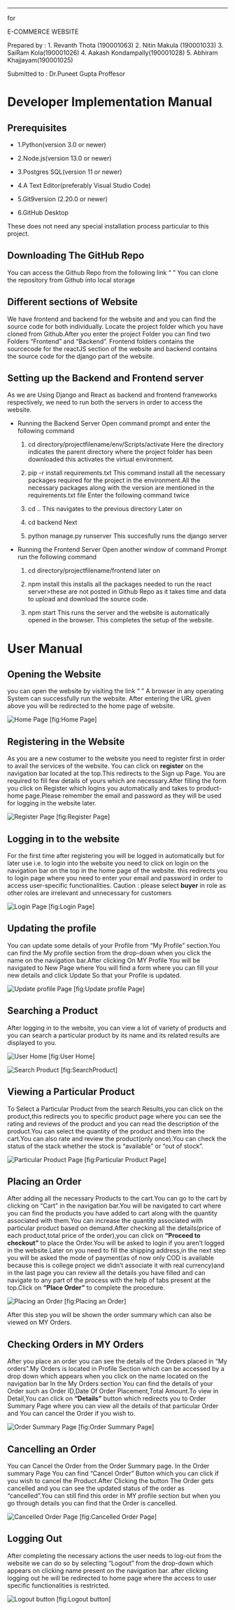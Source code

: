 * * * * *

for

E-COMMERCE WEBSITE

Prepared by : 1. Revanth Thota (190001063)
2. Nitin Makula (190001033)
3. SaiRam Kola(190001026)
4. Aakash Kondampally(190001028)
5. Abhiram Khajjayam(190001025)

Submitted to : Dr.Puneet Gupta
Proffesor

Developer Implementation Manual
===============================

Prerequisites
-------------

-   1.Python(version 3.0 or newer)

-   2.Node.js(version 13.0 or newer)

-   3.Postgres SQL(version 11 or newer)

-   4.A Text Editor(preferably Visual Studio Code)

-   5.Git9version (2.20.0 or newer)

-   6.GitHub Desktop

These does not need any special installation process particular to this project.

Downloading The GitHub Repo
---------------------------

You can access the Github Repo from the following link “ ” You can clone the repository from Github into local storage

Different sections of Website
-----------------------------

We have frontend and backend for the website and and you can find the source code for both individually. Locate the project folder which you have cloned from Github.After you enter the project Folder you can find two Folders “Frontend” and “Backend”. Frontend folders contains the sourcecode for the reactJS section of the website and backend contains the source code for the django part of the website.

Setting up the Backend and Frontend server
------------------------------------------

As we are Using Django and React as backend and frontend frameworks respectively, we need to run both the servers in order to access the website.

-   Running the Backend Server Open command prompt and enter the following command

    1.  cd directory/projectfilename/env/Scripts/activate 
    Here the directory indicates the parent directory where the project folder has been downloaded this activates the virtual environment.

    2.  pip -r install requirements.txt 
    This command install all the necessary packages required for the project in the environment.All the necessary packages along with the version are mentioned in the requirements.txt file Enter the following command twice

    3.  cd .. 
    This navigates to the previous directory Later on

    4.  cd backend 
    Next

    
    6.  python manage.py runserver 
    This succesfully runs the django server

-   Running the Frontend Server Open another window of command Prompt run the following command

    1.  cd directory/projectfilename/frontend 
    later on

    2.  npm install 
    this installs all the packages needed to run the react server\>these are not posted in Github Repo as it takes time and data to upload and download the source code.

    3.  npm start 
    This runs the server and the website is automatically opened in the browser. This completes the setup of the website.

User Manual
===========

Opening the Website
-------------------

you can open the website by visiting the link “ ” A browser in any operating System can successfully run the website. After entering the URL given above you will be redirected to the home page of website.

![Home Page](HomePage.JPG "fig:") [fig:Home Page]

Registering in the Website
--------------------------

As you are a new costumer to the website you need to register first in order to avail the services of the website. You can click on **register** on the navigation bar located at the top.This redirects to the Sign up Page. You are required to fill few details of yours which are necessary.After filling the form you click on Register which logins you automatically and takes to product-home page.Please remember the email and password as they will be used for logging in the website later.

![Register Page](signup.JPG "fig:") [fig:Register Page]

Logging in to the website
-------------------------

For the first time after registering you will be logged in automatically but for later use i.e. to login into the website you need to click on login on the navigation bar on the top in the home page of the website. this redirects you to login page where you need to enter your email and password in order to access user-specific functionalities. Caution : please select **buyer** in role as other roles are irrelevant and unnecessary for customers

![Login Page](Loginpage.JPG "fig:") [fig:Login Page]

Updating the profile
--------------------

You can update some details of your Profile from “My Profile” section.You can find the My profile section from the drop-down when you click the name on the navigation bar.After clicking On MY Profile You will be navigated to New Page where You will find a form where you can fill your new details and click Update So that your Profile is updated.

![Update profile Page](UpdateProfile.JPG "fig:") [fig:Update profile Page]

Searching a Product
-------------------

After logging in to the website, you can view a lot of variety of products and you can search a particular product by its name and its related results are displayed to you.

![User Home](Userhome.JPG "fig:") [fig:User Home]

![Search Product](SearchProduct.JPG "fig:") [fig:SearchProduct]

Viewing a Particular Product
----------------------------

To Select a Particular Product from the search Results,you can click on the product,this redirects you to specific product page where you can see the rating and reviews of the product and you can read the description of the product.You can select the quantity of the product and them into the cart.You can also rate and review the product(only once).You can check the status of the stack whether the stock is “available” or “out of stock”.

![Particular Product Page](ParticularProduct.JPG "fig:") [fig:Particular Product Page]

Placing an Order
----------------

After adding all the necessary Products to the cart.You can go to the cart by clicking on “Cart” in the navigation bar.You will be navigated to cart where you can find the products you have added to cart along with the quantity associated with them.You can increase the quantity associated with particular product based on demand.After checking all the details(price of each product,total price of the order),you can click on **“Proceed to checkout”** to place the Order.You will be asked to login if you aren’t logged in the website.Later on you need to fill the shipping address,in the next step you will be asked the mode of payment(as of now only COD is available because this is college project we didn’t associate it with real currency)and in the last page you can review all the details you have filled and can navigate to any part of the process with the help of tabs present at the top.Click on **“Place Order”** to complete the procedure.

![Placing an Order](PlaceOrder.JPG "fig:") [fig:Placing an Order]

After this step you will be shown the order summary which can also be viewed on MY Orders.

Checking Orders in MY Orders
----------------------------

After you place an order you can see the details of the Orders placed in “My orders”.My Orders is located in Profile Section which can be accessed by a drop down which appears when you click on the name located on the navigation bar In the My Orders section You can find the details of your Order such as Order ID,Date Of Order Placement,Total Amount.To view in Detail,You can click on **“Details”** button which redirects you to Order Summary Page where you can view all the details of that particular Order and You can cancel the Order if you wish to.

![Order Summary Page](OrderSummary.JPG "fig:") [fig:Order Summary Page]

Cancelling an Order
-------------------

You can Cancel the Order from the Order Summary page. In the Order summary Page You can find “Cancel Order” Button which you can click if you wish to cancel the Product.After Clicking the button The Order gets cancelled and you can see the updated status of the order as “cancelled”.You can still find this order in MY profile section but when you go through details you can find that the Order is cancelled.

![Cancelled Order Page](CancelledOrder.JPG "fig:") [fig:Cancelled Order Page]

Logging Out
-----------

After completing the necessary actions the user needs to log-out from the website we can do so by selecting “Logout” from the drop-down which appears on clicking name present on the navigation bar. after clicking logging out he will be redirected to home page where the access to user specific functionalities is restricted.

![Logout button](Logout.JPG "fig:") [fig:Logout button]

